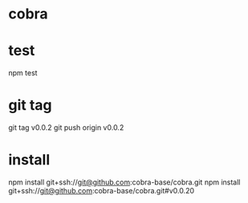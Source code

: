 # cobra

# test
npm test

# git tag
git tag v0.0.2
git push origin v0.0.2

# install
npm install git+ssh://git@github.com:cobra-base/cobra.git
npm install git+ssh://git@github.com:cobra-base/cobra.git#v0.0.20